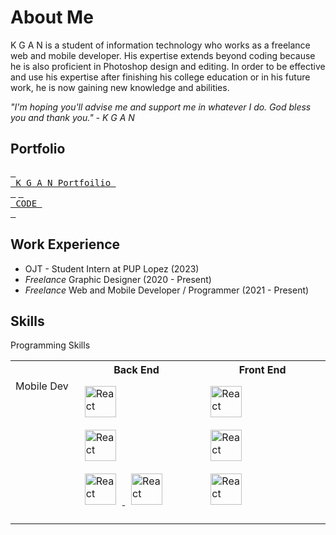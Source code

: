 # About Me

K G A N is a student of information technology who works as a freelance web and mobile developer. His expertise extends beyond coding because he is also proficient in Photoshop design and editing. In order to be effective and use his expertise after finishing his college education or in his future work, he is now gaining new knowledge and abilities. 

*"I'm hoping you'll advise me and support me in whatever I do. God bless you and thank you." - K G A N*

## Portfolio

[<kbd> <br> K G A N Portfoilio <br> </kbd>][Link] [<kbd> <br> CODE <br> </kbd>][Link] 


[Link]: https://github.com/kganallinone
[Link]: https://github.com/kganallinone

## Work Experience

- OJT - Student Intern at PUP Lopez (2023)
- *Freelance* Graphic Designer (2020 - Present)
- *Freelance* Web and Mobile Developer / Programmer (2021 - Present)

## Skills

<table  width="100%">
<tr>
  Programming Skills
</tr>
<tr>
<th></th>
<th >Back End</th>
<th >Front End</th>
</tr>
  
<tr>
    
<td valign="top" width="20%">Mobile Dev</td>
    
<td valign="top" width="40%>

<a href="https://sketchware-pro.ga/" target="_blank"> <img style="margin: 10px" src="https://avatars.githubusercontent.com/u/81916613?s=280&v=4" alt="React" height="50" /> </a>  
<a href="https://www.w3schools.com/java" target="_blank"> <img style="margin: 10px" src="https://cdn4.iconfinder.com/data/icons/logos-and-brands/512/181_Java_logo_logos-512.png" alt="React" height="50" /> </a>  
<a href="https://developer.android.com/develop/ui/views/layout/declaring-layout" target="_blank"> <img style="margin: 10px" src="https://i.pinimg.com/originals/0a/28/37/0a283783146fdc9cfecb98c0d4756757.png" alt="React" height="50" /> </a> 
<a href="https://www.tutorialspoint.com/android/index.htm" target="_blank"> <img style="margin: 10px" src="https://cdn.freebiesupply.com/logos/large/2x/android-logo-png-transparent.png" alt="React" height="50" /> </a>  
</td>

  
<td  valign="top" width="40%>
      
<a href="https://www.tutorialspoint.com/android/index.htm" target="_blank"> <img style="margin: 10px" src="https://cdn.freebiesupply.com/logos/large/2x/android-logo-png-transparent.png" alt="React" height="50" /> </a>  
<a href="https://www.w3schools.com/java" target="_blank"> <img style="margin: 10px" src="https://cdn4.iconfinder.com/data/icons/logos-and-brands/512/181_Java_logo_logos-512.png" alt="React" height="50" /> </a>  
<a href="https://firebase.google.com" target="_blank"> <img style="margin: 10px" src="https://res.cloudinary.com/startup-grind/image/upload/c_fill,dpr_2.0,f_auto,g_center,h_1080,q_100,w_1080/v1/gcs/platform-data-dsc/events/logo_RdHo7Lf.png" alt="React" height="50" /> </a> 
  
</td>
    
</tr>
  
<tr>
    <td valign="top" width="33%>Web Dev</td>
    <td valign="top" width="33%>100</td>
    <td valign="top" width="33%>100</td>
</tr>
</table>               
                            
<!--
**kganallinone/kganallinone** is a ✨ _special_ ✨ repository because its `README.md` (this file) appears on your GitHub profile.

Here are some ideas to get you started:

- 🔭 I’m currently working on ...
- 🌱 I’m currently learning ...
- 👯 I’m looking to collaborate on ...
- 🤔 I’m looking for help with ...
- 💬 Ask me about ...
- 📫 How to reach me: ...
- 😄 Pronouns: ...
- ⚡ Fun fact: ...
-->
